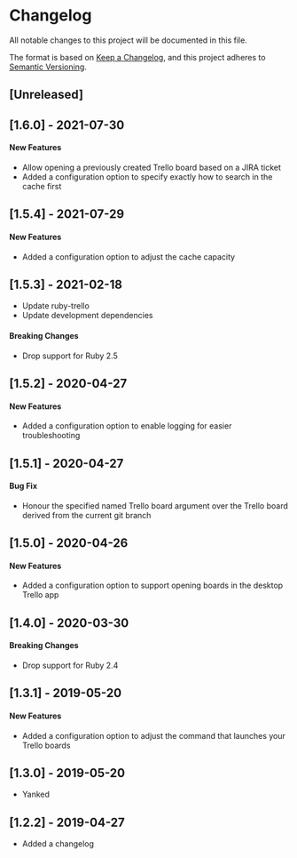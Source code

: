 # Changelog
All notable changes to this project will be documented in this file.

The format is based on [Keep a Changelog](https://keepachangelog.com/en/1.0.0/),
and this project adheres to [Semantic Versioning](https://semver.org/spec/v2.0.0.html).

## [Unreleased]

## [1.6.0] - 2021-07-30

#### New Features

- Allow opening a previously created Trello board based on a JIRA ticket
- Added a configuration option to specify exactly how to search in the cache first

## [1.5.4] - 2021-07-29

#### New Features

- Added a configuration option to adjust the cache capacity

## [1.5.3] - 2021-02-18

- Update ruby-trello
- Update development dependencies

#### Breaking Changes

- Drop support for Ruby 2.5

## [1.5.2] - 2020-04-27

#### New Features

- Added a configuration option to enable logging for easier troubleshooting

## [1.5.1] - 2020-04-27

#### Bug Fix

- Honour the specified named Trello board argument over the Trello board derived from the current git branch

## [1.5.0] - 2020-04-26

#### New Features

- Added a configuration option to support opening boards in the desktop Trello app

## [1.4.0] - 2020-03-30

#### Breaking Changes

- Drop support for Ruby 2.4

## [1.3.1] - 2019-05-20

#### New Features

- Added a configuration option to adjust the command that launches your Trello boards

## [1.3.0] - 2019-05-20

- Yanked

## [1.2.2] - 2019-04-27

- Added a changelog
